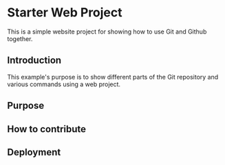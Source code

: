 # Starter Web Project

This is a simple website project for showing how to use Git and Github together.

## Introduction

This example's purpose is to show different parts of the Git repository and various commands using a web project.

## Purpose

## How to contribute

## Deployment